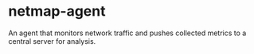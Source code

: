 # netmap-agent
An agent that monitors network traffic and pushes collected metrics to a central server for analysis.
